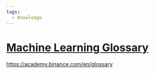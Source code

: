 ```yaml
---
tags:
  - Knowledge
---
```

# [Machine Learning Glossary](https://developers.google.com/machine-learning/glossary)

https://academy.binance.com/en/glossary

